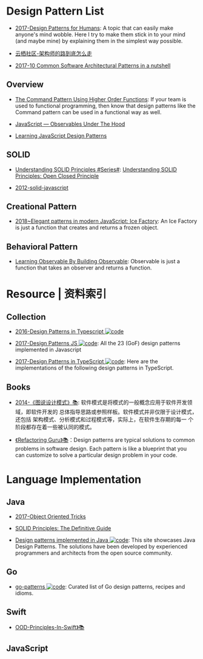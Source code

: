 # Design Pattern List

- [2017-Design Patterns for Humans](https://github.com/kamranahmedse/design-patterns-for-humans): A topic that can easily make anyone's mind wobble. Here I try to make them stick in to your mind (and maybe mine) by explaining them in the simplest way possible.

- [云栖社区-架构师的路到底怎么走](https://www.zhihu.com/question/40520339/answer/250338569)

- [2017-10 Common Software Architectural Patterns in a nutshell](https://parg.co/bD3)

## Overview

- [The Command Pattern Using Higher Order Functions](https://parg.co/U82): If your team is used to functional programming, then know that design patterns like the Command pattern can be used in a functional way as well.

- [JavaScript — Observables Under The Hood](https://netbasal.com/javascript-observables-under-the-hood-2423f760584#.ihd02lckm)

- [Learning JavaScript Design Patterns](https://addyosmani.com/resources/essentialjsdesignpatterns/book/#revealingmodulepatternjavascript)

## SOLID

- [Understanding SOLID Principles #Series#](https://parg.co/U6m): [Understanding SOLID Principles: Open Closed Principle](https://parg.co/U6m)

- [2012-solid-javascript](http://aspiringcraftsman.com/2012/01/22/solid-javascript-the-dependency-inversion-principle/)

## Creational Pattern

- [2018~Elegant patterns in modern JavaScript: Ice Factory](https://medium.freecodecamp.org/elegant-patterns-in-modern-javascript-ice-factory-4161859a0eee): An Ice Factory is just a function that creates and returns a frozen object.

## Behavioral Pattern

- [Learning Observable By Building Observable](https://medium.com/@benlesh/learning-observable-by-building-observable-d5da57405d87): Observable is just a function that takes an observer and returns a function.

# Resource | 资料索引

## Collection

- [2016-Design Patterns in Typescript ![code](https://ng-tech.icu/assets/code.svg)](https://github.com/gztchan/design-patterns-in-typescript)

- [2017-Design Patterns JS ![code](https://ng-tech.icu/assets/code.svg)](https://github.com/fbeline/Design-Patterns-JS/): All the 23 (GoF) design patterns implemented in Javascript

- [2017-Design Patterns in TypeScript ![code](https://ng-tech.icu/assets/code.svg)](https://parg.co/Ui8): Here are the implementations of the following design patterns in TypeScript.

## Books

- [2014-《图说设计模式》📚](https://design-patterns.readthedocs.io/zh_CN/latest/index.html): 软件模式是将模式的一般概念应用于软件开发领域，即软件开发的 总体指导思路或参照样板。软件模式并非仅限于设计模式，还包括 架构模式、分析模式和过程模式等，实际上，在软件生存期的每一 个阶段都存在着一些被认同的模式。

- [《Refactoring Guru》📚](https://refactoringguru.cn/design-patterns/what-is-pattern)：Design patterns are typical solutions to common problems in software design. Each pattern is like a blueprint that you can customize to solve a particular design problem in your code.

# Language Implementation

## Java

- [2017-Object Oriented Tricks](https://hackernoon.com/oo-tricks-the-art-of-command-query-separation-9343e50a3de0)

- [SOLID Principles: The Definitive Guide](https://parg.co/Uk6)

- [Design patterns implemented in Java ![code](https://ng-tech.icu/assets/code.svg)](https://cubox.pro/c/HMaeaL): This site showcases Java Design Patterns. The solutions have been developed by experienced programmers and architects from the open source community.

## Go

- [go-patterns ![code](https://ng-tech.icu/assets/code.svg)](https://github.com/tmrts/go-patterns): Curated list of Go design patterns, recipes and idioms.

## Swift

- [OOD-Principles-In-Swift》📚](https://github.com/ochococo/OOD-Principles-In-Swift)

## JavaScript
